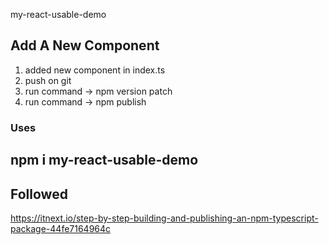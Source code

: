 my-react-usable-demo

## Add A New Component
1. added new component in index.ts
2. push on git
3. run command -> npm version patch
4. run command -> npm publish

### Uses
## npm i my-react-usable-demo

## Followed
https://itnext.io/step-by-step-building-and-publishing-an-npm-typescript-package-44fe7164964c
